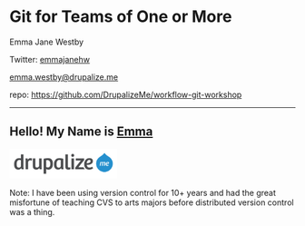 # Git for Teams of One or More 

Emma Jane Westby 

Twitter: [emmajanehw](http://twitter.com/emmajanehw)

[emma.westby@drupalize.me](mailto:emma.westby@drupalize.me)

repo: https://github.com/DrupalizeMe/workflow-git-workshop

-----
## Hello! My Name is [Emma](http://en.wikipedia.org/wiki/Emma_Jane_Hogbin)

<!-- .slide: data-background-image="assets/beesuit.jpg" -->
<!-- .slide: data-background-position="top left" -->
<!-- .slide: data-state="bgimage" -->

<a href="http://drupalize.me"><img class="fragment" style="background-color: white; padding: .5em; border: none" src="../lib/themes/drupalize.me/images/drupalizeme-logo.png" class="no-border" width="35%" class="left" style="padding-top: 10px;" alt="Drupalize.Me logo"/></a>

Note: I have been using version control for 10+ years and had
the great misfortune of teaching CVS to arts majors before
distributed version control was a thing.
